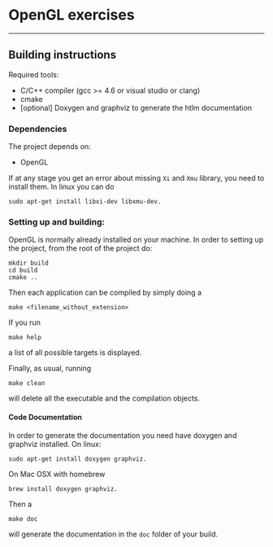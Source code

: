 OpenGL exercises
===========================================

----------------------
Building instructions
----------------------

Required tools:
* C/C++ compiler (gcc >= 4.6 or visual studio or clang)
* cmake
* [optional] Doxygen and graphviz to generate the htlm documentation


###  Dependencies

The project depends on:

- OpenGL


If at any stage you get an error about missing ``Xi`` and ``Xmu`` library, you need to install them. In linux you can do

```shell
sudo apt-get install libxi-dev libxmu-dev.
```

###  Setting up and building:

OpenGL is normally already installed on your machine. In order to setting up the project, from the root of the project do:

```shell
mkdir build
cd build
cmake .. 
```

Then each application can be compiled by simply doing a

```shell
make <filename_without_extension>
```

If you run
```shell
make help
```
a list of all possible targets is displayed. 

Finally, as usual, running 

```shell
make clean
```

will delete all the executable and the compilation objects.


#### Code Documentation

In order to generate the documentation you need have doxygen and graphviz installed. On linux:
```shell
sudo apt-get install doxygen graphviz.
```

On Mac OSX with homebrew
```shell
brew install doxygen graphviz.
```

Then a 
```shell
make doc
```
will generate the documentation in the ``doc`` folder of your build.
        
